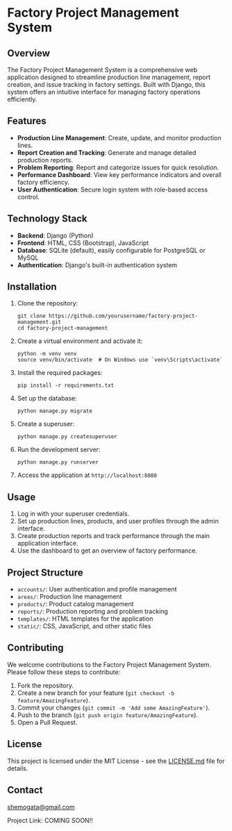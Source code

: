 # Factory Project Management System

## Overview

The Factory Project Management System is a comprehensive web application designed to streamline production line management, report creation, and issue tracking in factory settings. Built with Django, this system offers an intuitive interface for managing factory operations efficiently.

## Features

- **Production Line Management**: Create, update, and monitor production lines.
- **Report Creation and Tracking**: Generate and manage detailed production reports.
- **Problem Reporting**: Report and categorize issues for quick resolution.
- **Performance Dashboard**: View key performance indicators and overall factory efficiency.
- **User Authentication**: Secure login system with role-based access control.

## Technology Stack

- **Backend**: Django (Python)
- **Frontend**: HTML, CSS (Bootstrap), JavaScript
- **Database**: SQLite (default), easily configurable for PostgreSQL or MySQL
- **Authentication**: Django's built-in authentication system

## Installation

1. Clone the repository:
   ```
   git clone https://github.com/yourusername/factory-project-management.git
   cd factory-project-management
   ```

2. Create a virtual environment and activate it:
   ```
   python -m venv venv
   source venv/bin/activate  # On Windows use `venv\Scripts\activate`
   ```

3. Install the required packages:
   ```
   pip install -r requirements.txt
   ```

4. Set up the database:
   ```
   python manage.py migrate
   ```

5. Create a superuser:
   ```
   python manage.py createsuperuser
   ```

6. Run the development server:
   ```
   python manage.py runserver
   ```

7. Access the application at `http://localhost:8080`

## Usage

1. Log in with your superuser credentials.
2. Set up production lines, products, and user profiles through the admin interface.
3. Create production reports and track performance through the main application interface.
4. Use the dashboard to get an overview of factory performance.

## Project Structure

- `accounts/`: User authentication and profile management
- `areas/`: Production line management
- `products/`: Product catalog management
- `reports/`: Production reporting and problem tracking
- `templates/`: HTML templates for the application
- `static/`: CSS, JavaScript, and other static files

## Contributing

We welcome contributions to the Factory Project Management System. Please follow these steps to contribute:

1. Fork the repository.
2. Create a new branch for your feature (`git checkout -b feature/AmazingFeature`).
3. Commit your changes (`git commit -m 'Add some AmazingFeature'`).
4. Push to the branch (`git push origin feature/AmazingFeature`).
5. Open a Pull Request.

## License

This project is licensed under the MIT License - see the [LICENSE.md](LICENSE.md) file for details.

## Contact

shemogata@gmail.com

Project Link: COMING SOON!!
